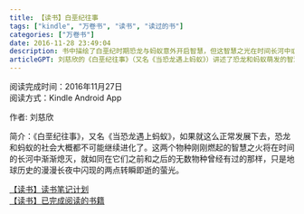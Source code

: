```yaml
---
title: 【读书】白垩纪往事
tags: ["kindle", "万卷书", "读书", "读过的书"]
categories: ["万卷书"]
date: 2016-11-28 23:49:04
description: 书中描绘了白垩纪时期恐龙与蚂蚁意外开启智慧，但这智慧之光在时间长河中或许注定短暂熄灭。
articleGPT: 刘慈欣的《白垩纪往事》（又名《当恐龙遇上蚂蚁》）讲述了恐龙和蚂蚁萌发的智慧之火，最终在漫长地球历史中走向熄灭，成为转瞬即逝的短暂闪光。
---
```


阅读完成时间：2016年11月27日  
阅读方式：Kindle Android App  
  
作者: 刘慈欣

简介：《白垩纪往事》，又名《当恐龙遇上蚂蚁》，如果就这么正常发展下去，恐龙和蚂蚁的社会大概都不可能继续进化了。这两个物种刚刚燃起的智慧之火将在时间的长河中渐渐熄灭，就如同在它们之前和之后的无数物种曾经有过的那样，只是地球历史的漫漫长夜中闪现的两点转瞬即逝的萤光。

[【读书】读书笔记计划](./2016-11-14-reading-plan)  
[【读书】已完成阅读的书籍](./2017-03-15-reading-done)
